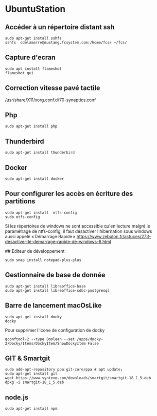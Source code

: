 # UbuntuStation

## Accéder à un répertoire distant ssh
```
sudo apt-get install sshfs
sshfs  cdelamarre@mustang.fcsystem.com:/home/fcs/ ~/fcs/
```
## Capture d'ecran 
```
sudo apt install flameshot
flameshot gui
```

## Correction vitesse pavé tactile
/usr/share/X11/xorg.conf.d/70-synaptics.conf

## Php
```
sudo apt-get install php
```
## Thunderbird
```
sudo apt-get install thunderbird
```

## Docker
```
sudo apt-get install docker
```

## Pour configurer les accès en écriture des partitions 
```
sudo apt-get install  ntfs-config
sudo ntfs-config
```
Si les répertoires de windows ne sont accessible qu'en lecture malgré le paramétrage de ntfs-config, il faut désactiver l'hibernation sous windows aussi appelé « Démarrage Rapide »
<https://www.zebulon.fr/astuces/273-desactiver-le-demarrage-rapide-de-windows-8.html>

## Editeur de développement
```
sudo snap install notepad-plus-plus
```

## Gestionnaire de base de donnée
```
sudo apt-get install libreoffice-base
sudo apt-get install libreoffice-sdbc-postgresql
```

## Barre de lancement macOsLike
```
sudo apt-get install docky
docky
```
Pour supprimer l'icone de configuration de docky
```
gconftool-2 --type Boolean --set /apps/docky-2/Docky/Items/DockyItem/ShowDockyItem False
```

## GIT & Smartgit
```
sudo add-apt-repository ppa:git-core/ppa # apt update; 
sudo apt-get install git
wget https://www.syntevo.com/downloads/smartgit/smartgit-18_1_5.deb
dpkg -i smartgit-18_1_5.deb
```

## node.js
```
sudo apt-get install npm
```
